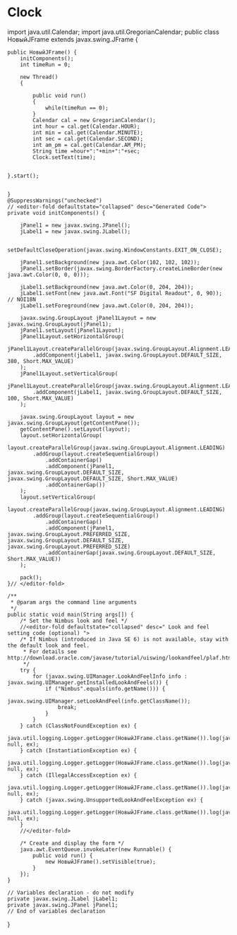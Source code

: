 # Clock
import java.util.Calendar;
import java.util.GregorianCalendar;
public class НовыйJFrame extends javax.swing.JFrame {

    
    public НовыйJFrame() {
        initComponents();
        int timeRun = 0;
        
        new Thread()
        {
            
            public void run()
            {
                while(timeRun == 0);
            }        
            Calendar cal = new GregorianCalendar();
            int hour = cal.get(Calendar.HOUR);
            int min = cal.get(Calendar.MINUTE);
            int sec = cal.get(Calendar.SECOND);
            int am_pm = cal.get(Calendar.AM_PM);
            String time =hour+":"+min+":"+sec;
            Clock.setText(time);
            
            
    }.start();
        

    }  
    @SuppressWarnings("unchecked")
    // <editor-fold defaultstate="collapsed" desc="Generated Code">                          
    private void initComponents() {

        jPanel1 = new javax.swing.JPanel();
        jLabel1 = new javax.swing.JLabel();

        setDefaultCloseOperation(javax.swing.WindowConstants.EXIT_ON_CLOSE);

        jPanel1.setBackground(new java.awt.Color(102, 102, 102));
        jPanel1.setBorder(javax.swing.BorderFactory.createLineBorder(new java.awt.Color(0, 0, 0)));

        jLabel1.setBackground(new java.awt.Color(0, 204, 204));
        jLabel1.setFont(new java.awt.Font("SF Digital Readout", 0, 90)); // NOI18N
        jLabel1.setForeground(new java.awt.Color(0, 204, 204));

        javax.swing.GroupLayout jPanel1Layout = new javax.swing.GroupLayout(jPanel1);
        jPanel1.setLayout(jPanel1Layout);
        jPanel1Layout.setHorizontalGroup(
            jPanel1Layout.createParallelGroup(javax.swing.GroupLayout.Alignment.LEADING)
            .addComponent(jLabel1, javax.swing.GroupLayout.DEFAULT_SIZE, 380, Short.MAX_VALUE)
        );
        jPanel1Layout.setVerticalGroup(
            jPanel1Layout.createParallelGroup(javax.swing.GroupLayout.Alignment.LEADING)
            .addComponent(jLabel1, javax.swing.GroupLayout.DEFAULT_SIZE, 100, Short.MAX_VALUE)
        );

        javax.swing.GroupLayout layout = new javax.swing.GroupLayout(getContentPane());
        getContentPane().setLayout(layout);
        layout.setHorizontalGroup(
            layout.createParallelGroup(javax.swing.GroupLayout.Alignment.LEADING)
            .addGroup(layout.createSequentialGroup()
                .addContainerGap()
                .addComponent(jPanel1, javax.swing.GroupLayout.DEFAULT_SIZE, javax.swing.GroupLayout.DEFAULT_SIZE, Short.MAX_VALUE)
                .addContainerGap())
        );
        layout.setVerticalGroup(
            layout.createParallelGroup(javax.swing.GroupLayout.Alignment.LEADING)
            .addGroup(layout.createSequentialGroup()
                .addContainerGap()
                .addComponent(jPanel1, javax.swing.GroupLayout.PREFERRED_SIZE, javax.swing.GroupLayout.DEFAULT_SIZE, javax.swing.GroupLayout.PREFERRED_SIZE)
                .addContainerGap(javax.swing.GroupLayout.DEFAULT_SIZE, Short.MAX_VALUE))
        );

        pack();
    }// </editor-fold>                        

    /**
     * @param args the command line arguments
     */
    public static void main(String args[]) {
        /* Set the Nimbus look and feel */
        //<editor-fold defaultstate="collapsed" desc=" Look and feel setting code (optional) ">
        /* If Nimbus (introduced in Java SE 6) is not available, stay with the default look and feel.
         * For details see http://download.oracle.com/javase/tutorial/uiswing/lookandfeel/plaf.html 
         */
        try {
            for (javax.swing.UIManager.LookAndFeelInfo info : javax.swing.UIManager.getInstalledLookAndFeels()) {
                if ("Nimbus".equals(info.getName())) {
                    javax.swing.UIManager.setLookAndFeel(info.getClassName());
                    break;
                }
            }
        } catch (ClassNotFoundException ex) {
            java.util.logging.Logger.getLogger(НовыйJFrame.class.getName()).log(java.util.logging.Level.SEVERE, null, ex);
        } catch (InstantiationException ex) {
            java.util.logging.Logger.getLogger(НовыйJFrame.class.getName()).log(java.util.logging.Level.SEVERE, null, ex);
        } catch (IllegalAccessException ex) {
            java.util.logging.Logger.getLogger(НовыйJFrame.class.getName()).log(java.util.logging.Level.SEVERE, null, ex);
        } catch (javax.swing.UnsupportedLookAndFeelException ex) {
            java.util.logging.Logger.getLogger(НовыйJFrame.class.getName()).log(java.util.logging.Level.SEVERE, null, ex);
        }
        //</editor-fold>

        /* Create and display the form */
        java.awt.EventQueue.invokeLater(new Runnable() {
            public void run() {
                new НовыйJFrame().setVisible(true);
            }
        });
    }

    // Variables declaration - do not modify                     
    private javax.swing.JLabel jLabel1;
    private javax.swing.JPanel jPanel1;
    // End of variables declaration                   
}
